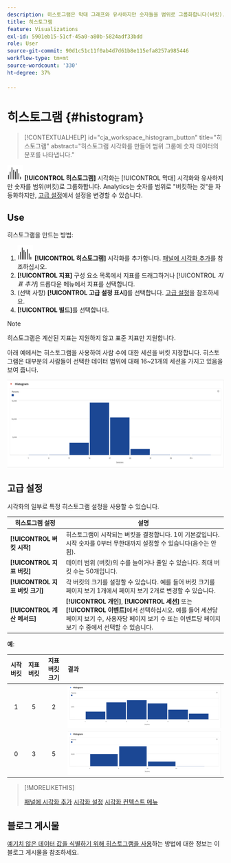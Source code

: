 ```yaml
---
description: 히스토그램은 막대 그래프와 유사하지만 숫자들을 범위로 그룹화합니다(버킷).
title: 히스토그램
feature: Visualizations
exl-id: 5901eb15-51cf-45a0-a80b-5824adf33bdd
role: User
source-git-commit: 90d1c51c11f0ab4d7d61b8e115efa8257a985446
workflow-type: tm+mt
source-wordcount: '330'
ht-degree: 37%

---
```


# 히스토그램 {#histogram}

<!-- markdownlint-disable MD034 -->

>[!CONTEXTUALHELP]
>id="cja_workspace_histogram_button"
>title="히스토그램"
>abstract="히스토그램 시각화를 만들어 범위 그룹에 숫자 데이터의 분포를 나타냅니다."

<!-- markdownlint-enable MD034 -->


![히스토그램](/help/assets/icons/Histogram.svg) **[!UICONTROL 히스토그램]** 시각화는 [!UICONTROL 막대] 시각화와 유사하지만 숫자를 범위(버킷)로 그룹화합니다. Analytics는 숫자를 범위로 &quot;버킷하는 것&quot;을 자동화하지만, [고급 설정](#advanced-settings)에서 설정을 변경할 수 있습니다.

## Use

히스토그램을 만드는 방법:

1. ![히스토그램](/help/assets/icons/Histogram.svg) **[!UICONTROL 히스토그램]** 시각화를 추가합니다. [패널에 시각화 추가](freeform-analysis-visualizations.md#add-visualizations-to-a-panel)를 참조하십시오.
1. **[!UICONTROL 지표]** 구성 요소 목록에서 지표를 드래그하거나 [!UICONTROL *지표 추가*] 드롭다운 메뉴에서 지표를 선택합니다.
1. (선택 사항) **[!UICONTROL 고급 설정 표시]**&#x200B;를 선택합니다. [고급 설정](#advanced-settings)을 참조하세요.
1. **[!UICONTROL 빌드]**&#x200B;를 선택합니다.

>[!NOTE]
>
>히스토그램은 계산된 지표는 지원하지 않고 표준 지표만 지원합니다.

아래 예에서는 히스토그램을 사용하여 사람 수에 대한 세션을 버킷 지정합니다. 히스토그램은 대부분의 사람들이 선택한 데이터 범위에 대해 16~21개의 세션을 가지고 있음을 보여 줍니다.

![](assets/histogram.png)

## 고급 설정

시각화의 일부로 특정 히스토그램 설정을 사용할 수 있습니다.

| 히스토그램 설정 | 설명 |
|---|---|
| **[!UICONTROL 버킷 시작]** | 히스토그램이 시작되는 버킷을 결정합니다. 1이 기본값입니다. 시작 숫자를 0부터 무한대까지 설정할 수 있습니다(음수는 안 됨). |
| **[!UICONTROL 지표 버킷]** | 데이터 범위 (버킷)의 수를 늘이거나 줄일 수 있습니다. 최대 버킷 수는 50개입니다. |
| **[!UICONTROL 지표 버킷 크기]** | 각 버킷의 크기를 설정할 수 있습니다. 예를 들어 버킷 크기를 페이지 보기 1개에서 페이지 보기 2개로 변경할 수 있습니다. |
| **[!UICONTROL 계산 메서드]** | **[!UICONTROL 개인]**, **[!UICONTROL 세션]** 또는 **[!UICONTROL 이벤트]**&#x200B;에서 선택하십시오. 예를 들어 세션당 페이지 보기 수, 사용자당 페이지 보기 수 또는 이벤트당 페이지 보기 수 중에서 선택할 수 있습니다. |

<!--Russ or Meike - Check Hit Type link above. -->

**예**:

| 시작 버킷 | 지표 버킷 | 지표 버킷 크기 | 결과 |
|:----:|:--:|:--:|:--|
| 1 | 5 | 2 | ![막대 그래프, 시작 버킷 1, 지표 버킷 5, 지표 버킷 크기 2](assets/histogram-1-5-2.png) |
| 0 | 3 | 5 | ![막대 그래프, 시작 버킷 0, 지표 버킷 3, 지표 버킷 크기 5](assets/histogram-0-3-5.png) |

>[!MORELIKETHIS]
>
>[패널에 시각화 추가](/help/analysis-workspace/visualizations/freeform-analysis-visualizations.md#add-visualizations-to-a-panel)
>[시각화 설정](/help/analysis-workspace/visualizations/freeform-analysis-visualizations.md#settings)
>[시각화 컨텍스트 메뉴](/help/analysis-workspace/visualizations/freeform-analysis-visualizations.md#context-menu)
>


## 블로그 게시물

[예기치 않은 데이터 값을 식별하기 위해 히스토그램을 사용](https://experienceleaguecommunities.adobe.com/t5/adobe-analytics-blogs/using-histograms-to-identify-unexpected-data-values/ba-p/596168)하는 방법에 대한 정보는 이 블로그 게시물을 참조하세요.
